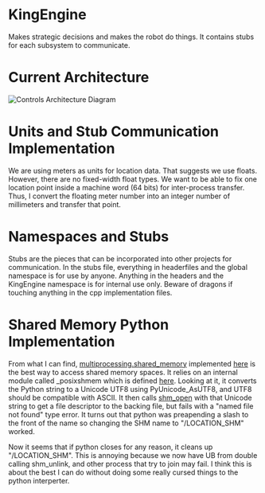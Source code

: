 # KingEngine
Makes strategic decisions and makes the robot do things.
It contains stubs for each subsystem to communicate.

# Current Architecture
![Controls Architecture Diagram](https://github.com/Cardinal-Space-Mining/KingEngine/assets/84042085/90bf5606-f1f2-4c98-8338-3e8f9f94cc49)

# Units and Stub Communication Implementation
We are using meters as units for location data. That suggests we use floats. However, there are no fixed-width float types. We want to be able to fix one location point inside a machine word (64 bits) for inter-process transfer. Thus, I convert the floating meter number into an integer number of millimeters and transfer that point.

# Namespaces and Stubs
Stubs are the pieces that can be incorporated into other projects for communication. In the stubs file, everything in headerfiles and the global namespace is for use by anyone. Anything in the headers and the KingEngine namespace is for internal use only. Beware of dragons if touching anything in the cpp implementation files.

# Shared Memory Python Implementation
From what I can find, [multiprocessing.shared_memory](https://docs.python.org/3/library/multiprocessing.shared_memory.html) implemented [here](https://github.com/python/cpython/blob/3.12/Lib/multiprocessing/shared_memory.py) is the best way to access shared memory spaces. It relies on an internal module called _posixshmem which is defined [here](https://github.com/python/cpython/blob/3.12/Modules/_multiprocessing/posixshmem.c). Looking at it, it converts the Python string to a Unicode UTF8 using PyUnicode_AsUTF8, and UTF8 should be compatible with ASCII. It then calls [shm_open](https://man7.org/linux/man-pages/man3/shm_open.3.html) with that Unicode string to get a file descriptor to the backing file, but fails with a "named file not found" type error. It turns out that python was preapending a slash to the front of the name so changing the SHM name to "/LOCATION_SHM" worked.

Now it seems that if python closes for any reason, it cleans up "/LOCATION_SHM". This is annoying because we now have UB from double calling shm_unlink, and other process that try to join may fail. I think this is about the best I can do without doing some really cursed things to the python interperter.


